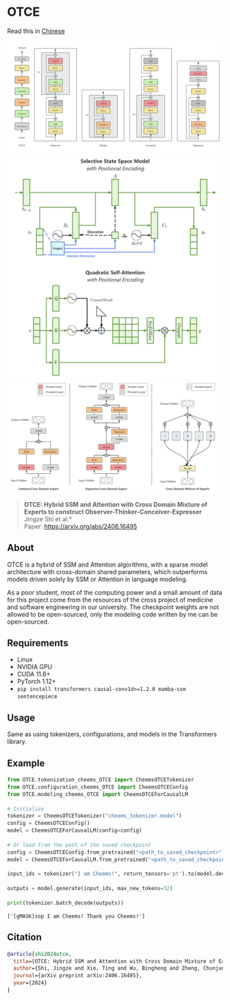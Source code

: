 # OTCE

Read this in [Chinese](README_zh.md)

![OTCE](./assets/otce.png)
![selective_state_space_model_with_positional_encoding](./assets/selective_state_space_model_with_positional_encoding.png)
![quadratic_self_attention_with_positional_encoding](./assets/quadratic_self_attention_with_positional_encoding.png)
![cross_domain_moe](./assets/cross_domain_moe.png)

> **OTCE: Hybrid SSM and Attention with Cross Domain Mixture of Experts to construct Observer-Thinker-Conceiver-Expresser**\
> Jingze Shi et al.*\
> Paper: https://arxiv.org/abs/2406.16495


## About

OTCE is a hybrid of SSM and Attention algorithms, with a sparse model architecture with cross-domain shared parameters, which outperforms models driven solely by SSM or Attention in language modeling.

As a poor student, most of the computing power and a small amount of data for this project come from the resources of the cross project of medicine and software engineering in our university.  The checkpoint weights are not allowed to be open-sourced, only the modeling code written by me can be open-sourced.


## Requirements

- Linux
- NVIDIA GPU
- CUDA 11.6+
- PyTorch 1.12+
- `pip install transformers causal-conv1d>=1.2.0 mamba-ssm sentencepiece`

## Usage

Same as using tokenizers, configurations, and models in the Transformers library.

## Example

```python
from OTCE.tokenization_cheems_OTCE import CheemsOTCETokenizer
from OTCE.configuration_cheems_OTCE import CheemsOTCEConfig
from OTCE.modeling_cheems_OTCE import CheemsOTCEForCausalLM

# Initialize
tokenizer = CheemsOTCETokenizer("cheems_tokenizer.model")
config = CheemsOTCEConfig()
model = CheemsOTCEForCausalLM(config=config)

# Or load from the path of the saved checkpoint
config = CheemsOTCEConfig.from_pretrained("<path_to_saved_checkpoint>")
model = CheemsOTCEForCausalLM.from_pretrained("<path_to_saved_checkpoint>", config=config)

input_ids = tokenizer("I am Cheems!", return_tensors='pt').to(model.device)["input_ids"]

outputs = model.generate(input_ids, max_new_tokens=32)

print(tokenizer.batch_decode(outputs))
```

```shell
['[gMASK]sop I am Cheems! Thank you Cheems!']
```

## Citation

```bibtex
@article{shi2024otce,
  title={OTCE: Hybrid SSM and Attention with Cross Domain Mixture of Experts to construct Observer-Thinker-Conceiver-Expresser},
  author={Shi, Jingze and Xie, Ting and Wu, Bingheng and Zheng, Chunjun and Wang, Kai},
  journal={arXiv preprint arXiv:2406.16495},
  year={2024}
}
```